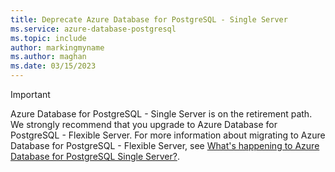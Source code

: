 ```yaml
---
title: Deprecate Azure Database for PostgreSQL - Single Server
ms.service: azure-database-postgresql
ms.topic: include
author: markingmyname
ms.author: maghan
ms.date: 03/15/2023
---
```


> [!IMPORTANT]
> Azure Database for PostgreSQL - Single Server is on the retirement path. We strongly recommend that you upgrade to Azure Database for PostgreSQL - Flexible Server. For more information about migrating to Azure Database for PostgreSQL - Flexible Server, see [What's happening to Azure Database for PostgreSQL Single Server?](../single-server/whats-happening-to-PostgreSQL-single-server.md).
